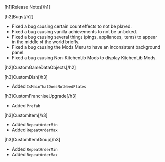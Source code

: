 [h1]Release Notes[/h1]

[h2]Bugs[/h2]
- Fixed a bug causing certain count effects to not be played.
- Fixed a bug causing vanilla achievements to not be unlocked.
- Fixed a bug causing several things (pings, appliances, items) to appear in the middle of the world briefly.
- Fixed a bug causing the Mods Menu to have an inconsistent background panel.
- Fixed a bug causing Non-KitchenLib Mods to display KitchenLib Mods.

[h2]CustomGameDataObjects[/h2]

[h3]CustomDish[/h3]
- Added `IsMainThatDoesNotNeedPlates`

[h3]CustomFranchiseUpgrade[/h3]
- Added `Prefab`

[h3]CustomItem[/h3]
- Added `RepeatOrderMin`
- Added `RepeatOrderMax`

[h3]CustomItemGroup[/h3]
- Added `RepeatOrderMin`
- Added `RepeatOrderMax`